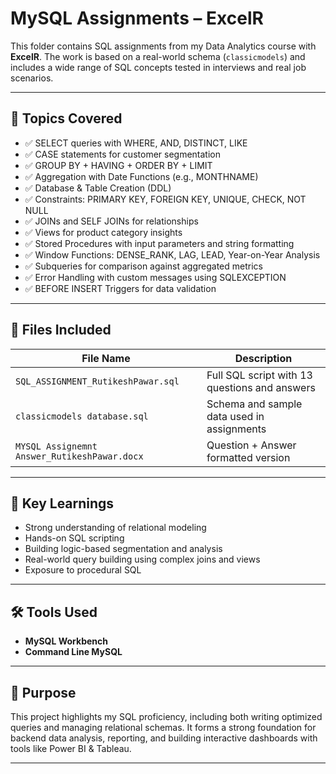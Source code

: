 # MySQL Assignments – ExcelR

This folder contains SQL assignments from my Data Analytics course with **ExcelR**. The work is based on a real-world schema (`classicmodels`) and includes a wide range of SQL concepts tested in interviews and real job scenarios.

---

## 📘 Topics Covered

- ✅ SELECT queries with WHERE, AND, DISTINCT, LIKE
- ✅ CASE statements for customer segmentation
- ✅ GROUP BY + HAVING + ORDER BY + LIMIT
- ✅ Aggregation with Date Functions (e.g., MONTHNAME)
- ✅ Database & Table Creation (DDL)
- ✅ Constraints: PRIMARY KEY, FOREIGN KEY, UNIQUE, CHECK, NOT NULL
- ✅ JOINs and SELF JOINs for relationships
- ✅ Views for product category insights
- ✅ Stored Procedures with input parameters and string formatting
- ✅ Window Functions: DENSE_RANK, LAG, LEAD, Year-on-Year Analysis
- ✅ Subqueries for comparison against aggregated metrics
- ✅ Error Handling with custom messages using SQLEXCEPTION
- ✅ BEFORE INSERT Triggers for data validation

---

## 📂 Files Included

| File Name                             | Description                                 |
|--------------------------------------|---------------------------------------------|
| `SQL_ASSIGNMENT_RutikeshPawar.sql`   | Full SQL script with 13 questions and answers |
| `classicmodels database.sql`         | Schema and sample data used in assignments   |
| `MYSQL Assignemnt Answer_RutikeshPawar.docx` | Question + Answer formatted version        |

---

## 🧠 Key Learnings

- Strong understanding of relational modeling  
- Hands-on SQL scripting  
- Building logic-based segmentation and analysis  
- Real-world query building using complex joins and views  
- Exposure to procedural SQL

---

## 🛠 Tools Used

- **MySQL Workbench**
- **Command Line MySQL**

---

## 🎯 Purpose

This project highlights my SQL proficiency, including both writing optimized queries and managing relational schemas. It forms a strong foundation for backend data analysis, reporting, and building interactive dashboards with tools like Power BI & Tableau.

---
